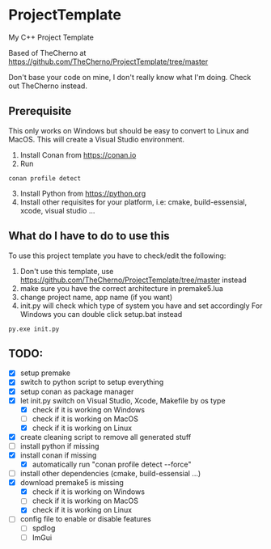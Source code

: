 # ProjectTemplate
My C++ Project Template

Based of TheCherno at https://github.com/TheCherno/ProjectTemplate/tree/master

Don't base your code on mine, I don't really know what I'm doing. Check out TheCherno instead.

## Prerequisite
This only works on Windows but should be easy to convert to Linux and MacOS. This will create a Visual Studio environment.

1. Install Conan from https://conan.io
2. Run
```
conan profile detect
```
3. Install Python from https://python.org
4. Install other requisites for your platform, i.e: cmake, build-essensial, xcode, visual studio ...

## What do I have to do to use this
To use this project template you have to check/edit the following:

1. Don't use this template, use https://github.com/TheCherno/ProjectTemplate/tree/master instead
2. make sure you have the correct architecture in premake5.lua
3. change project name, app name (if you want)
4. init.py will check which type of system you have and set accordingly
For Windows you can double click setup.bat instead
``` 
py.exe init.py
```

## TODO:
- [x] setup premake
- [x] switch to python script to setup everything
- [x] setup conan as package manager
- [x] let init.py switch on Visual Studio, Xcode, Makefile by os type
    - [x] check if it is working on Windows
    - [ ] check if it is working on MacOS
    - [x] check if it is working on Linux
- [x] create cleaning script to remove all generated stuff   
- [ ] install python if missing
- [x] install conan if missing
    - [x] automatically run "conan profile detect --force"
- [ ] install other dependencies (cmake, build-essensial ...)
- [x] download premake5 is missing
    - [x] check if it is working on Windows
    - [ ] check if it is working on MacOS
    - [x] check if it is working on Linux
- [ ] config file to enable or disable features
    - [ ] spdlog
    - [ ] ImGui